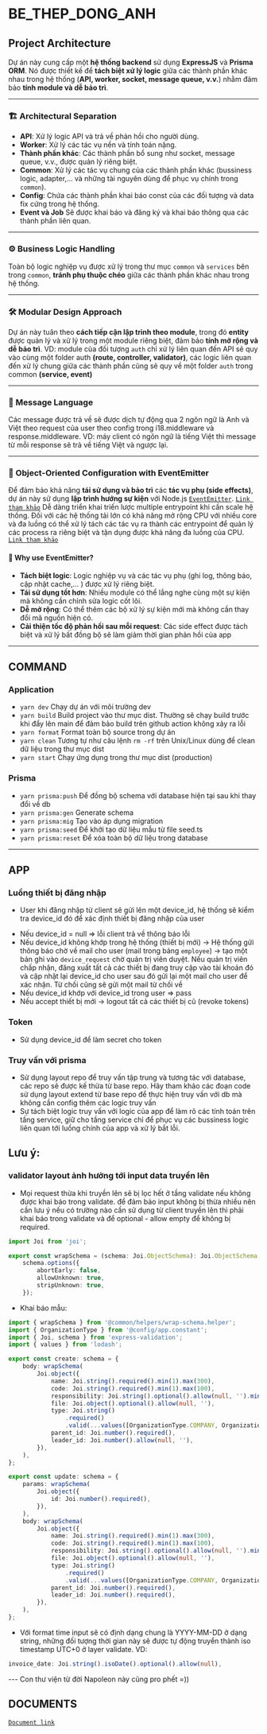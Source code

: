 # BE_THEP_DONG_ANH

## Project Architecture

Dự án này cung cấp một **hệ thống backend** sử dụng **ExpressJS** và **Prisma ORM**. Nó được thiết kế để **tách biệt xử lý logic** giữa các thành phần khác nhau trong hệ thống (**API, worker, socket, message queue, v.v.**) nhằm đảm bảo **tính module và dễ bảo trì**.

---

### 🏗 Architectural Separation

- **API**: Xử lý logic API và trả về phản hồi cho người dùng.
- **Worker**: Xử lý các tác vụ nền và tính toán nặng.
- **Thành phần khác**: Các thành phần bổ sung như socket, message queue, v.v., được quản lý riêng biệt.
- **Common**: Xử lý các tác vụ chung của các thành phần khác (bussiness logic, adapter,... và những tài nguyên dùng để phục vụ chính trong `common`).
- **Config**: Chứa các thành phần khai báo const của các đối tượng và data fix cứng trong hệ thống.
- **Event và Job** Sẽ được khai báo và đăng ký và khai báo thông qua các thành phần liên quan.
---

### ⚙️ Business Logic Handling

Toàn bộ logic nghiệp vụ được xử lý trong thư mục `common` và `services` bên trong `common`, **tránh phụ thuộc chéo** giữa các thành phần khác nhau trong hệ thống.

---

### 🛠 Modular Design Approach

Dự án này tuân theo **cách tiếp cận lập trình theo module**, trong đó **entity** được quản lý và xử lý trong một module riêng biệt, đảm bảo **tính mở rộng và dễ bảo trì**.
VD: module của đối tượng `auth` chỉ xử lý liên quan đến API sẽ quy vào cùng một folder auth **(route, controller, validator)**, các logic liên quan đến xử lý chung giữa các thành phần cũng sẽ quy về một folder `auth` trong common **(service, event)**

---

### 💬 Message Language
Các message được trả về sẽ được dịch tự động qua 2 ngôn ngữ là Anh và Việt theo request của user theo config trong i18.middleware và response.middleware. VD: máy client có ngôn ngữ là tiếng Việt thì message từ mỗi response sẽ trả về tiếng Việt và ngược lại.

---

### 🎯 Object-Oriented Configuration with EventEmitter

Để đảm bảo khả năng **tái sử dụng và bảo trì** các **tác vụ phụ (side effects)**, dự án này sử dụng **lập trình hướng sự kiện** với Node.js 
[`EventEmitter`](https://nodejs.org/api/events.html).
[`Link tham khảo`](https://viblo.asia/p/event-driven-programming-va-cau-chuyen-nguoi-dua-thu-1VgZvA8YKAw)
Dễ dàng triển khai triến lược multiple entrypoint khi cần scale hệ thống. Đối với các hệ thống tải lớn có khả năng mở rộng CPU với nhiều core và đa luồng có thể xử lý tách các tác vụ ra thành các entrypoint để quản lý các process ra riêng biệt và tận dụng được khả năng đa luồng của CPU.
[`Link tham khảo`](https://viblo.asia/p/api-nodejs-cua-toi-da-handle-peak-traffic-nhu-the-nao-x7Z4D6mPLnX)

#### 🔹 Why use EventEmitter?
- **Tách biệt logic**: Logic nghiệp vụ và các tác vụ phụ (ghi log, thông báo, cập nhật cache,... ) được xử lý riêng biệt.
- **Tái sử dụng tốt hơn**: Nhiều module có thể lắng nghe cùng một sự kiện mà không cần chỉnh sửa logic cốt lõi.
- **Dễ mở rộng**: Có thể thêm các bộ xử lý sự kiện mới mà không cần thay đổi mã nguồn hiện có.
- **Cải thiện tốc độ phản hồi sau mỗi request**: Các side effect được tách biệt và xử lý bất đồng bộ sẽ làm giảm thời gian phản hồi của app

---

## COMMAND

### Application
- `yarn dev` Chạy dự án với môi trường dev
- `yarn build` Build project vào thư mục dist. Thường sẽ chạy build trước khi đẩy lên main để đảm bảo build trên github action không xảy ra lỗi
- `yarn format` Format toàn bộ source trong dự án
- `yarn clean` Tương tự như câu lệnh `rm -rf` trên Unix/Linux dùng để clean dữ liệu trong thư mục dist
- `yarn start` Chạy ứng dụng trong thư mục dist (production)

### Prisma
- `yarn prisma:push` Để đồng bộ schema với database hiện tại sau khi thay đổi về db
- `yarn prisma:gen` Generate schema
- `yarn prisma:mig` Tạo vào áp dụng migration
- `yarn prisma:seed` Để khởi tạo dữ liệu mẫu từ file seed.ts
- `yarn prisma:reset` Để xóa toàn bộ dữ liệu trong database

---

## APP
### Luồng thiết bị đăng nhập
- User khi đăng nhập từ client sẽ gửi lên một device_id, hệ thống sẽ kiểm tra device_id đó để xác định thiết bị đăng nhập của user
+ Nếu device_id = null => lỗi client trả về thông báo lỗi
+ Nếu device_id không khớp trong hệ thống (thiết bị mới) -> Hệ thống gửi thông báo chờ về mail cho user (mail trong bảng `employee`)
-> tạo một bản ghi vào `device_request` chờ quản trị viên duyệt. Nếu quản trị viên chấp nhận, đăng xuất tất cả các thiết bị đang truy cập vào tài khoản đó và cập nhật lại device_id cho user sau đó gửi lại một mail cho user để xác nhận. Từ chối cũng sẽ gửi một mail từ chối về
+ Nếu device_id khớp với device_id trong user => pass
+ Nếu accept thiết bị mới -> logout tất cả các thiết bị cũ (revoke tokens)

### Token
- Sử dụng device_id để làm secret cho token

### Truy vấn với prisma
- Sử dụng layout repo để truy vấn tập trung và tương tác với database, các repo sẽ được kế thừa từ base repo. Hãy tham khảo các đoạn code sử dụng layout extend từ base repo để thực hiện truy vấn với db mà không cần config thêm các logic truy vấn
- Sự tách biệt logic truy vấn với logic của app để làm rõ các tính toán trên tầng service, giữ cho tầng service chỉ để phục vụ các bussiness logic liên quan tới luồng chính của app và xử lý bắt lỗi.

## Lưu ý:
### validator layout ảnh hưởng tới input data truyền lên
- Mọi request thừa khi truyền lên sẽ bị lọc hết ở tầng validate nếu không được khai báo trong validate. để đảm bảo input không bị thừa nhiều nên cần lưu ý nếu có trường nào cần sử dụng từ client truyền lên thì phải khai báo trong validate và để optional - allow empty để không bị required.

```ts
import Joi from 'joi';

export const wrapSchema = (schema: Joi.ObjectSchema): Joi.ObjectSchema =>
    schema.options({
        abortEarly: false,
        allowUnknown: true,
        stripUnknown: true,
    });
```

- Khai báo mẫu:
```ts
import { wrapSchema } from '@common/helpers/wrap-schema.helper';
import { OrganizationType } from '@config/app.constant';
import { Joi, schema } from 'express-validation';
import { values } from 'lodash';

export const create: schema = {
    body: wrapSchema(
        Joi.object({
            name: Joi.string().required().min(1).max(300),
            code: Joi.string().required().min(1).max(100),
            responsibility: Joi.string().optional().allow(null, '').min(1).max(100),
            file: Joi.object().optional().allow(null, ''),
            type: Joi.string()
                .required()
                .valid(...values([OrganizationType.COMPANY, OrganizationType.DEPARTMENT])),
            parent_id: Joi.number().required(),
            leader_id: Joi.number().allow(null, ''),
        }),
    ),
};

export const update: schema = {
    params: wrapSchema(
        Joi.object({
            id: Joi.number().required(),
        }),
    ),
    body: wrapSchema(
        Joi.object({
            name: Joi.string().required().min(1).max(300),
            code: Joi.string().required().min(1).max(100),
            responsibility: Joi.string().optional().allow(null, '').min(1).max(100),
            file: Joi.object().optional().allow(null, ''),
            type: Joi.string()
                .required()
                .valid(...values([OrganizationType.COMPANY, OrganizationType.DEPARTMENT])),
            parent_id: Joi.number().required(),
            leader_id: Joi.number().required(),
        }),
    ),
};
```

- Với format time input sẽ có định dạng chung là YYYY-MM-DD ở dạng string, những đối tượng thời gian này sẽ được tự động truyển thành iso timestamp UTC+0  ở layer validate. VD:
```ts
invoice_date: Joi.string().isoDate().optional().allow(null),
```
--- Con thư viện từ đời Napoleon này cũng pro phết =))

## DOCUMENTS
[`Document link`](https://drive.google.com/drive/folders/1YTbmTn_Sus2NhwOx1hN9RDytSQiwCWR8)